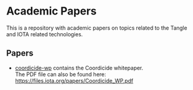 # Academic Papers

This is a repository with academic papers on topics related to the Tangle and IOTA related technologies.

## Papers

- [coordicide-wp](coordicide-wp) contains the Coordicide whitepaper.<br>
The PDF file can also be found here: https://files.iota.org/papers/Coordicide_WP.pdf
